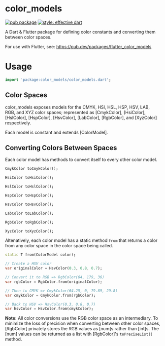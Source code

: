 # color_models

[![pub package](https://img.shields.io/pub/v/color_models.svg)](https://pub.dartlang.org/packages/color_models)
[![style: effective dart](https://img.shields.io/badge/style-effective_dart-40c4ff.svg)](https://github.com/tenhobi/effective_dart)

A Dart & Flutter package for defining color constants and converting them
between color spaces.

For use with Flutter, see:
https://pub.dev/packages/flutter_color_models


# Usage

```dart
import 'package:color_models/color_models.dart';
```

## Color Spaces

color_models exposes models for the CMYK, HSI, HSL, HSP, HSV, LAB, RGB,
and XYZ color spaces; represented as [CmykColor], [HsiColor], [HslColor],
[HspColor], [HsvColor], [LabColor], [RgbColor], and [XyzColor] respectively.

Each model is constant and extends [ColorModel].

## Converting Colors Between Spaces

Each color model has methods to convert itself to every other color model.

```dart
CmykColor toCmykColor();

HsiColor toHsiColor();

HslColor toHslColor();

HspColor toHspColor();

HsvColor toHsvColor();

LabColor toLabColor();

RgbColor toRgbColor();

XyzColor toXyzColor();
```

Altenatively, each color model has a static method `from` that returns
a color from any color space in the color space being called.

```dart
static T from(ColorModel color);
```

```dart
// Create a HSV color
var originalColor = HsvColor(0.3, 0.8, 0.7);

// Convert it to RGB => RgbColor(64, 179, 36)
var rgbColor = RgbColor.from(originalColor);

// Then to CMYK => CmykColor(64.25, 0, 79.89, 29.8)
var cmykColor = CmykColor.from(rgbColor);

// Back to HSV => HsvColor(0.3, 0.8, 0.7)
var hsvColor = HsvColor.from(cmykColor);
```

__Note:__ All color conversions use the RGB color space as an
intermediary. To minimize the loss of precision when converting
between other color spaces, [RgbColor] privately stores the RGB
values as [num]s rather than [int]s. The [num] values can be
returned as a list with [RgbColor]'s `toPreciseList()` method.
